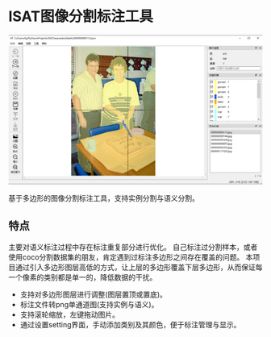 # ISAT图像分割标注工具

![examples/demo/screenshots1.png](examples/demo/screenshots1.png)


基于多边形的图像分割标注工具，支持实例分割与语义分割。

## 特点
主要对语义标注过程中存在标注重复部分进行优化。
自己标注过分割样本，或者使用coco分割数据集的朋友，肯定遇到过标注多边形之间存在覆盖的问题。
本项目通过引入多边形图层高低的方式，让上层的多边形覆盖下层多边形，从而保证每一个像素的类别都是单一的，降低数据的干扰。

* 支持对多边形图层进行调整(图层置顶或置底)。
* 标注文件转png单通道图(支持实例与语义)。
* 支持滚轮缩放，左键拖动图片。
* 通过设置setting界面，手动添加类别及其颜色，便于标注管理与显示。
